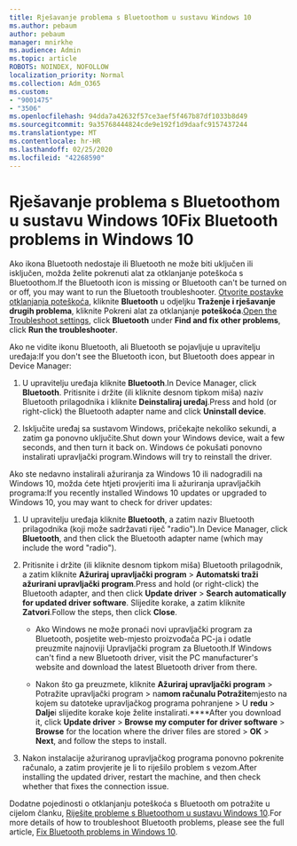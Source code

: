 ```yaml
---
title: Rješavanje problema s Bluetoothom u sustavu Windows 10
ms.author: pebaum
author: pebaum
manager: mnirkhe
ms.audience: Admin
ms.topic: article
ROBOTS: NOINDEX, NOFOLLOW
localization_priority: Normal
ms.collection: Adm_O365
ms.custom:
- "9001475"
- "3506"
ms.openlocfilehash: 94dda7a42632f57ce3aef5f467b87df1033b8d49
ms.sourcegitcommit: 9a35768444824cde9e192f1d9daafc9157437244
ms.translationtype: MT
ms.contentlocale: hr-HR
ms.lasthandoff: 02/25/2020
ms.locfileid: "42268590"
---
```

# <a name="fix-bluetooth-problems-in-windows-10"></a><span data-ttu-id="27956-102">Rješavanje problema s Bluetoothom u sustavu Windows 10</span><span class="sxs-lookup"><span data-stu-id="27956-102">Fix Bluetooth problems in Windows 10</span></span>

<span data-ttu-id="27956-103">Ako ikona Bluetooth nedostaje ili Bluetooth ne može biti uključen ili isključen, možda želite pokrenuti alat za otklanjanje poteškoća s Bluetoothom.</span><span class="sxs-lookup"><span data-stu-id="27956-103">If the Bluetooth icon is missing or Bluetooth can't be turned on or off, you may want to run the Bluetooth troubleshooter.</span></span> <span data-ttu-id="27956-104">[Otvorite postavke otklanjanja poteškoća](ms-settings:troubleshoot), kliknite **Bluetooth** u odjeljku **Traženje i rješavanje drugih problema**, kliknite Pokreni alat za otklanjanje **poteškoća**.</span><span class="sxs-lookup"><span data-stu-id="27956-104">[Open the Troubleshoot settings](ms-settings:troubleshoot), click **Bluetooth** under **Find and fix other problems**, click **Run the troubleshooter**.</span></span>

<span data-ttu-id="27956-105">Ako ne vidite ikonu Bluetooth, ali Bluetooth se pojavljuje u upravitelju uređaja:</span><span class="sxs-lookup"><span data-stu-id="27956-105">If you don't see the Bluetooth icon, but Bluetooth does appear in Device Manager:</span></span>

1. <span data-ttu-id="27956-106">U upravitelju uređaja kliknite **Bluetooth**.</span><span class="sxs-lookup"><span data-stu-id="27956-106">In Device Manager, click **Bluetooth**.</span></span> <span data-ttu-id="27956-107">Pritisnite i držite (ili kliknite desnom tipkom miša) naziv Bluetooth prilagodnika i kliknite **Deinstaliraj uređaj**.</span><span class="sxs-lookup"><span data-stu-id="27956-107">Press and hold (or right-click) the Bluetooth adapter name and click **Uninstall device**.</span></span>

2. <span data-ttu-id="27956-108">Isključite uređaj sa sustavom Windows, pričekajte nekoliko sekundi, a zatim ga ponovno uključite.</span><span class="sxs-lookup"><span data-stu-id="27956-108">Shut down your Windows device, wait a few seconds, and then turn it back on.</span></span> <span data-ttu-id="27956-109">Windows će pokušati ponovno instalirati upravljački program.</span><span class="sxs-lookup"><span data-stu-id="27956-109">Windows will try to reinstall the driver.</span></span>

<span data-ttu-id="27956-110">Ako ste nedavno instalirali ažuriranja za Windows 10 ili nadogradili na Windows 10, možda ćete htjeti provjeriti ima li ažuriranja upravljačkih programa:</span><span class="sxs-lookup"><span data-stu-id="27956-110">If you recently installed Windows 10 updates or upgraded to Windows 10, you may want to check for driver updates:</span></span>

1. <span data-ttu-id="27956-111">U upravitelju uređaja kliknite **Bluetooth**, a zatim naziv Bluetooth prilagodnika (koji može sadržavati riječ "radio").</span><span class="sxs-lookup"><span data-stu-id="27956-111">In Device Manager, click **Bluetooth**, and then click the Bluetooth adapter name (which may include the word "radio").</span></span>

2. <span data-ttu-id="27956-112">Pritisnite i držite (ili kliknite desnom tipkom miša) Bluetooth prilagodnik, a zatim kliknite **Ažuriraj upravljački program** > **Automatski traži ažurirani upravljački program**.</span><span class="sxs-lookup"><span data-stu-id="27956-112">Press and hold (or right-click) the Bluetooth adapter, and then click **Update driver** > **Search automatically for updated driver software**.</span></span> <span data-ttu-id="27956-113">Slijedite korake, a zatim kliknite **Zatvori**.</span><span class="sxs-lookup"><span data-stu-id="27956-113">Follow the steps, then click **Close**.</span></span>

      - <span data-ttu-id="27956-114">Ako Windows ne može pronaći novi upravljački program za Bluetooth, posjetite web-mjesto proizvođača PC-ja i odatle preuzmite najnoviji Upravljački program za Bluetooth.</span><span class="sxs-lookup"><span data-stu-id="27956-114">If Windows can't find a new Bluetooth driver, visit the PC manufacturer's website and download the latest Bluetooth driver from there.</span></span>

    - <span data-ttu-id="27956-115">Nakon što ga preuzmete, kliknite **Ažuriraj upravljački program** > Potražite upravljački program > na**mom računalu Potražite**mjesto na kojem su datoteke upravljačkog programa pohranjene > U **redu** > **Dalje**i slijedite korake koje želite instalirati.\*\*\*\*</span><span class="sxs-lookup"><span data-stu-id="27956-115">After you download it, click **Update driver** > **Browse my computer for driver software** > **Browse** for the location where the driver files are stored > **OK** > **Next**, and follow the steps to install.</span></span>

3. <span data-ttu-id="27956-116">Nakon instalacije ažuriranog upravljačkog programa ponovno pokrenite računalo, a zatim provjerite je li to riješilo problem s vezom.</span><span class="sxs-lookup"><span data-stu-id="27956-116">After installing the updated driver, restart the machine, and then check whether that fixes the connection issue.</span></span>

<span data-ttu-id="27956-117">Dodatne pojedinosti o otklanjanju poteškoća s Bluetooth om potražite u cijelom članku, [Riješite probleme s Bluetoothom u sustavu Windows 10](https://support.microsoft.com/help/14169/windows-10-fix-bluetooth-problems).</span><span class="sxs-lookup"><span data-stu-id="27956-117">For more details of how to troubleshoot Bluetooth problems, please see the full article, [Fix Bluetooth problems in Windows 10](https://support.microsoft.com/help/14169/windows-10-fix-bluetooth-problems).</span></span>
